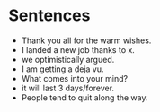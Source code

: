# Sentences

* Thank you all for the warm wishes.
* I landed a new job thanks to x.
* we optimistically argued.
* I am getting a deja vu.
* What comes into your mind?
* it will last 3 days/forever.
* People tend to quit along the way.
